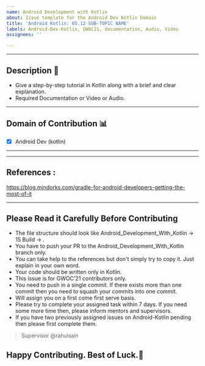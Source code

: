 ```yaml
---
name: Android Development with Kotlin
about: Issue template for the Android Dev Kotlin Domain
title: 'Android Kotlin: 05.12 SUB-TOPIC NAME'
labels: Android-Dev-Kotlin, GWOC21, documentation, Audio, Video
assignees: ''

---
```


<hr>

## Description 📜

*  Give a step-by-step tutorial in Kotlin along with a brief and clear explanation.
*  Required Documentation or Video or Audio.

<hr>

## Domain of Contribution 📊

- [x] Android Dev (kotlin)

<hr>

<hr>


## References :
https://blog.mindorks.com/gradle-for-android-developers-getting-the-most-of-it

<hr>

## Please Read it Carefully Before Contributing
* The file structure should look like Android_Development_With_Kotlin  -> 15 Build -> <file name>.
* You have to push your PR to the Android_Development_With_Kotlin branch only.
* You can take help to the references but don't simply try to copy it. Just explain in your own word.
* Your code should be written only in Kotlin.
* This issue is for GWOC'21 contributors only.
* You need to push in a single commit. If there exists more than one commit then you need to squash your commits into one commit.
* Will assign you on a first come first serve basis.
* Please try to complete your assigned task within 7 days. If you need some more time then, please inform mentors and supervisors.
* If you have two previously assigned issues on Android-Kotlin pending then please first complete them.
> Supervisor @rahulsain

## Happy Contributing. Best of Luck.:sparkling_heart:
